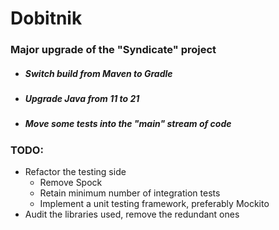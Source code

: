 # Dobitnik

###  Major upgrade of the "Syndicate" project
- ##### Switch build from Maven to Gradle 
- ##### Upgrade Java from 11 to 21 
- ##### Move some tests into the "main" stream of code
### TODO:
- Refactor the testing side 
  - Remove Spock
  - Retain minimum number of integration tests
  - Implement a unit testing framework, preferably Mockito
- Audit the libraries used, remove the redundant ones




